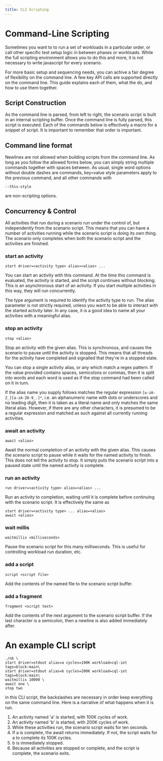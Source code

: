 ```yaml
---
title: CLI Scripting
---
```


# Command-Line Scripting

Sometimes you want to to run a set of workloads in a particular order, or call other specific test setup logic in
between phases or workloads. While the full scripting environment allows you to do this and more, it is not necessary to
write javascript for every scenario.

For more basic setup and sequencing needs, you can achive a fair degree of flexibility on the command line. A few key
API calls are supported directly on the command line. This guide explains each of them, what the do, and how to use them
together.

## Script Construction

As the command line is parsed, from left to right, the scenario script is built in an internal scripting buffer. Once
the command line is fully parsed, this script is executed. Each of the commands below is effectively a macro for a
snippet of script. It is important to remember that order is important.

## Command line format

Newlines are not allowed when building scripts from the command line. As long as you follow the allowed forms below, you
can simply string multiple commands together with spaces between. As usual, single word options without double dashes
are commands, key=value style parameters apply to the previous command, and all other commands with

    --this-style

are non-scripting options.

## Concurrency & Control

All activities that run during a scenario run under the control of, but independently from the scenario script. This
means that you can have a number of activities running while the scenario script is doing its own thing. The scenario
only completes when both the scenario script and the activities are finished.

### start an activity

`start driver=<activity type> alias=<alias> ...`

You can start an activity with this command. At the time this command is evaluated, the activity is started, and the
script continues without blocking. This is an asynchronous start of an activity. If you start multiple activities in
this way, they will run concurrently.

The type argument is required to identify the activity type to run. The alias parameter is not strictly required, unless
you want to be able to interact with the started activity later. In any case, it is a good idea to name all your
activities with a meaningful alias.

### stop an activity

`stop <alias>`

Stop an activity with the given alias. This is synchronous, and causes the scenario to pause until the activity is
stopped. This means that all threads for the activity have completed and signalled that they're in a stopped state.

You can stop a single activity alias, or any which match a regex pattern. If the value provided
contains spaces, semicolons or commas, then it is split into words and each word is used as if
the stop command had been called on it in turn.

If the alias name you supply follows matches the regular expression `[a-zA-Z_][a-zA-Z0-9_.]*`, i.e. an alphanumeric
name with dots or underscores and no leading digit, then it is taken as a literal name and only
matches the same literal alias. However, if there are any other characters, it is presumed to be
a regular expression and matched as such against all currently running activities.

### await an activity

`await <alias>`

Await the normal completion of an activity with the given alias. This causes the scenario script to pause while it waits
for the named activity to finish. This does not tell the activity to stop. It simply puts the scenario script into a
paused state until the named activity is complete.

### run an activity

`run driver=<activity type> alias=<alias> ...`

Run an activity to completion, waiting until it is complete before continuing with the scenario script. It is
effectively the same as

    start driver=<activity type> ... alias=<alias>
    await <alias>

### wait millis

`waitmillis <milliseconds>`

Pause the scenario script for this many milliseconds. This is useful for controlling workload run duration, etc.

### add a script

`script <script file>`

Add the contents of the named file to the scenario script buffer.

### add a fragment

`fragment <script text>`

Add the contents of the next argument to the scenario script buffer. If the last character is a
semicolon, then a newline is also added immediately after.

# An example CLI script

~~~text
./nb \
start driver=stdout alias=a cycles=100K workload=cql-iot tags=block:main\
start driver=stdout alias=b cycles=200K workload=cql-iot tags=block:main\
waitmillis 10000 \
await one \
stop two
~~~

in this CLI script, the backslashes are necessary in order keep everything on the same command line. Here is a narrative
of what happens when it is run.

1. An activity named 'a' is started, with 100K cycles of work.
2. An activity named 'b' is started, with 200K cycles of work.
3. While these activities run, the scenario script waits for ten seconds.
4. If a is complete, the await returns immediately. If not, the
   script waits for a to complete its 100K cycles.
5. b is immediately stopped.
6. Because all activities are stopped or complete, and the script is complete, the scenario exits.


